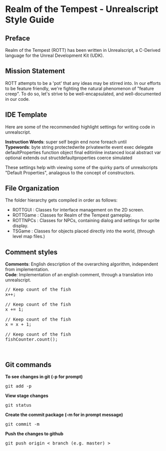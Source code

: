 # Realm of the Tempest - Unrealscript Style Guide #

## Preface ##
Realm of the Tempest (ROTT) has been written in Unrealscript, a C-Derived language for the Unreal Development Kit (UDK).
<br />

## Mission Statement ##
ROTT attempts to be a 'pot' that any ideas may be stirred into.  In our efforts to be feature friendly, we're fighting the natural phenomenon of "feature creep".  To do so, let's strive to be well-encapsulated, and well-documented in our code.
<br />

## IDE Template ##
Here are some of the recommended highlight settings for writing code in unrealscript. <br />

__Instruction Words__: super self begin end none foreach until <br />
__Typewords__: byte string protectedwrite privatewrite event exec delegate defaultProperties function object final editinline 
instanced local abstract var optional extends out structdefaultproperties coerce simulated

These settings help with viewing some of the quirky parts of unrealscripts "Default Properties", analagous to the concept of constructors.

## File Organization ##
The folder hierarchy gets compiled in order as follows:
 - ROTTGUI : Classes for interface management on the 2D screen.
 - ROTTGame : Classes for Realm of the Tempest gameplay.
 - ROTTNPCs : Classes for NPCs, containing dialog and settings for sprite display.
 - TSGame : Classes for objects placed directly into the world, (through level map files.)
  
## Comment styles ##

__Comments__: English description of the overarching algorithm, independent from implementation. <br />
__Code__: Implementation of an english comment, through a translation into unrealscript.

<pre>
// Keep count of the fish
x++;

// Keep count of the fish
x += 1;

// Keep count of the fish
x = x + 1;

// Keep count of the fish
fishCounter.count();
</pre><br/ >

## Git commands ##
__To see changes in git (-p for prompt)__
<pre>git add -p</pre>

__View stage changes__
<pre>git status</pre>

__Create the commit package (-m for in prompt message)__
<pre>git commit -m</pre>

__Push the changes to github__
<pre>git push origin < branch (e.g. master) ></pre>
